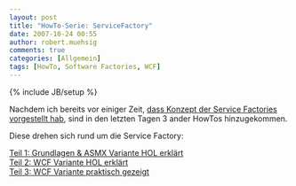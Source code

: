 ```yaml
---
layout: post
title: "HowTo-Serie: ServiceFactory"
date: 2007-10-24 00:55
author: robert.muehsig
comments: true
categories: [Allgemein]
tags: [HowTo, Software Factories, WCF]
---
```

{% include JB/setup %}
<p>Nachdem ich bereits vor einiger Zeit, <a href="{{BASE_PATH}}/artikel/howto-microsoft-patterns-practices-software-factories-verstehen/">dass Konzept der Service Factories vorgestellt hab</a>, sind in den letzten Tagen 3 ander HowTos hinzugekommen.</p> <p>Diese drehen sich rund um die Service Factory:</p> <p><a href="{{BASE_PATH}}/artikel/howto-microsoft-pp-web-service-factory-service-factory-teil-1-grundlagen-asmx-variante/">Teil 1: Grundlagen &amp; ASMX Variante HOL erklärt</a><br><a href="{{BASE_PATH}}/artikel/howto-microsoft-pp-web-service-factory-service-factory-teil-2-wcf-variante/">Teil 2: WCF Variante HOL erklärt</a><br><a href="{{BASE_PATH}}/artikel/howto-microsoft-pp-web-service-factory-service-factory-teil-3-praktisches-hello-world/">Teil 3: WCF Variante praktisch gezeigt</a></p>
